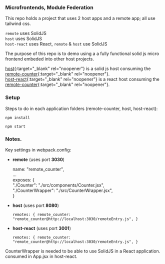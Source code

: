 ### Microfrontends, Module Federation

This repo holds a project that uses 2 host apps and a remote app; all use tailwind css.

`remote` uses SolidJS\
`host` uses SolidJS\
`host-react` uses React, `remote` & `host` use SolidJS

The purpose of this repo is to demo using a a fully functional solid js micro frontend embeded into other host projects.

[host](http://localhost:8080/){:target="_blank" rel="noopener"} is a solid js host consuming the [remote-counter](http://localhost:3030/){:target="_blank" rel="noopener"}.\
[host-react](http://localhost:3001/){:target="_blank" rel="noopener"} is a react host consuming the [remote-counter](http://localhost:3030/){:target="_blank" rel="noopener"}.

### Setup

Steps to do in each application folders (remote-counter, host, host-react):

`npm install`

`npm start`

### Notes.

Key settings in webpack.config:

- **remote** (uses port **3030**)

  
    name: "remote_counter",\
    ...\
    exposes: {\
      "./Counter": "./src/components/Counter.jsx",\
      "./CounterWrapper": "./src/CounterWrapper.jsx",\
    }
  

- **host** (uses port **8080**)

  `
    remotes: {
      remote_counter: "remote_counter@http://localhost:3030/remoteEntry.js",
    }
  `
- **host-react** (uses port **3001**)

  `
    remotes: {
      remote_counter: "remote_counter@http://localhost:3030/remoteEntry.js",
    }
  `
  

CounterWrapper is needed to be able to use SolidJS in a React application. consumed in App.jsx in host-react.
